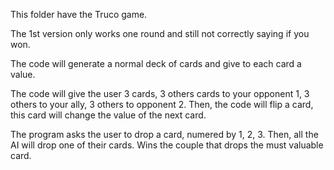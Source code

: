 This folder have the Truco game.


The 1st version only works one round and still not correctly saying if you won.

The code will generate a normal deck of cards and give to each card a value.

The code will give the user 3 cards, 3 others cards to your opponent 1, 3 others to your ally, 3 others to opponent 2.
Then, the code will flip a card, this card will change the value of the next card.

The program asks the user to drop a card, numered by 1, 2, 3.
Then, all the AI will drop one of their cards.
Wins the couple that drops the must valuable card.
